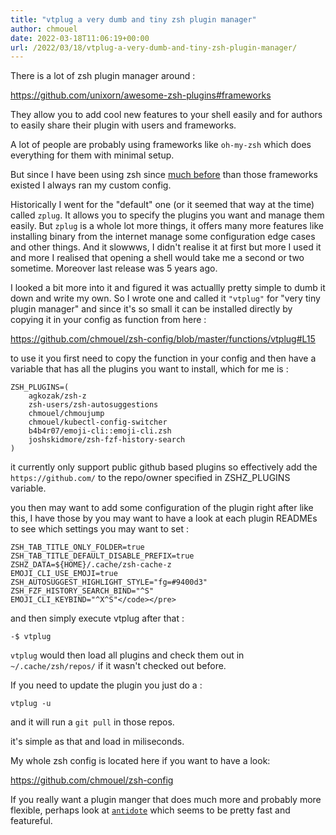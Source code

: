 ```yaml
---
title: "vtplug a very dumb and tiny zsh plugin manager"
author: chmouel
date: 2022-03-18T11:06:19+00:00
url: /2022/03/18/vtplug-a-very-dumb-and-tiny-zsh-plugin-manager/
---
```

There is a lot of zsh plugin manager around :

<https://github.com/unixorn/awesome-zsh-plugins#frameworks>

They allow you to add cool new features to your shell easily and for authors to
easily share their plugin with users and frameworks.

A lot of people are probably using frameworks like `oh-my-zsh` which does
everything for them with minimal setup.

But since I have been using zsh since [much before][1] than those frameworks
existed I always ran my custom config.

Historically I went for the "default" one (or it seemed that way at the time)
called `zplug`. It allows you to specify the plugins you want and manage them
easily. But `zplug` is a whole lot more things, it offers many more features
like installing binary from the internet manage some configuration edge cases
and other things. And it slowwws, I didn't realise it at first but more I used
it and more I realised that opening a shell would take me a second or two
sometime. Moreover last release was 5 years ago.

I looked a bit more into it and figured it was actuallly pretty simple to dumb
it down and write my own. So I wrote one and called it `"vtplug"` for "very tiny
plugin manager" and since it's so small it can be installed directly by copying
it in your config as function from here :

<https://github.com/chmouel/zsh-config/blob/master/functions/vtplug#L15>

to use it you first need to copy the function in your config and then have a
variable that has all the plugins you want to install, which for me is :

```shell
ZSH_PLUGINS=(
    agkozak/zsh-z
    zsh-users/zsh-autosuggestions
    chmouel/chmoujump
    chmouel/kubectl-config-switcher
    b4b4r07/emoji-cli::emoji-cli.zsh
    joshskidmore/zsh-fzf-history-search
)
```

it currently only support public github based plugins so effectively add the
`https://github.com/` to the repo/owner specified in ZSHZ_PLUGINS variable.

you then may want to add some configuration of the plugin right after like this,
I have those by you may want to have a look at each plugin READMEs to see which
settings you may want to set :

```shell
ZSH_TAB_TITLE_ONLY_FOLDER=true
ZSH_TAB_TITLE_DEFAULT_DISABLE_PREFIX=true
ZSHZ_DATA=${HOME}/.cache/zsh-cache-z
EMOJI_CLI_USE_EMOJI=true
ZSH_AUTOSUGGEST_HIGHLIGHT_STYLE="fg=#9400d3"
ZSH_FZF_HISTORY_SEARCH_BIND="^S"
EMOJI_CLI_KEYBIND="^X^S"</code></pre>
```

and then simply execute vtplug after that :

```shell
-$ vtplug
```

`vtplug` would then load all plugins and check them out in `~/.cache/zsh/repos/`
if it wasn't checked out before.

If you need to update the plugin you just do a :

    vtplug -u

and it will run a `git pull` in those repos.

it's simple as that and load in miliseconds.

My whole zsh config is located here if you want to have a look:

<https://github.com/chmouel/zsh-config>

If you really want a plugin manger that does much more and probably more
flexible, perhaps look at [`antidote`][2] which seems to be pretty fast and
featureful.

 [1]: https://zsh.sourceforge.io/Etc/changelog-4.0.html
 [2]: https://getantidote.github.io/
